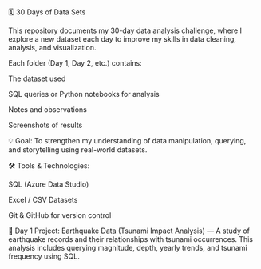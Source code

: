 🗓️ 30 Days of Data Sets

This repository documents my 30-day data analysis challenge, where I explore a new dataset each day to improve my skills in data cleaning, analysis, and visualization.

Each folder (Day 1, Day 2, etc.) contains:

The dataset used

SQL queries or Python notebooks for analysis

Notes and observations

Screenshots of results

💡 Goal:
To strengthen my understanding of data manipulation, querying, and storytelling using real-world datasets.

🛠️ Tools & Technologies:

SQL (Azure Data Studio)

Excel / CSV Datasets

Git & GitHub for version control

📅 Day 1 Project:
Earthquake Data (Tsunami Impact Analysis) — A study of earthquake records and their relationships with tsunami occurrences. This analysis includes querying magnitude, depth, yearly trends, and tsunami frequency using SQL.
